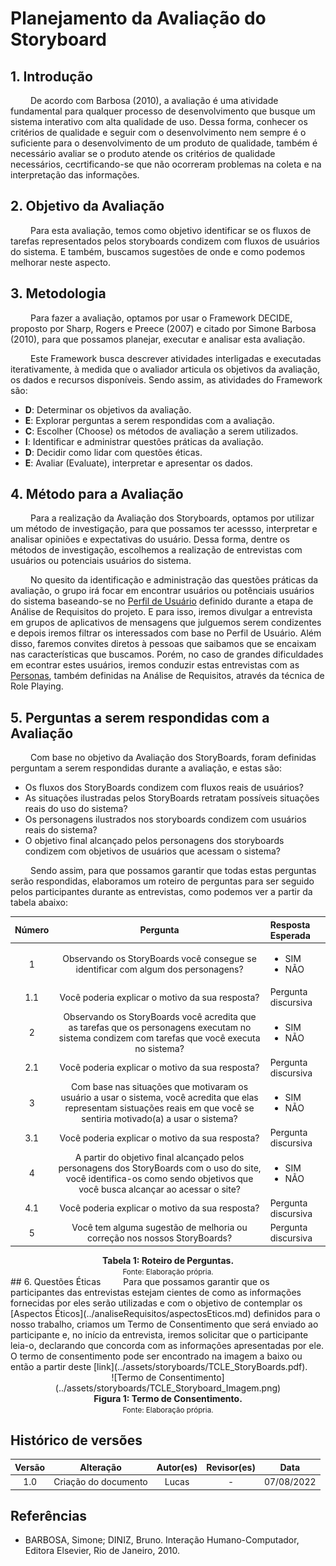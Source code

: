 # Planejamento da Avaliação do Storyboard

## 1. Introdução
&emsp;&emsp; De acordo com Barbosa (2010), a avaliação é uma atividade fundamental para qualquer processo de desenvolvimento que busque um sistema interativo com alta qualidade de uso. Dessa forma, conhecer os critérios de qualidade e seguir com o desenvolvimento nem sempre é o suficiente para o desenvolvimento de um produto de qualidade, também é necessário avaliar se o produto atende os critérios de qualidade necessários, cecrtificando-se que não ocorreram problemas na coleta e na interpretação das informações.

## 2. Objetivo da Avaliação
&emsp;&emsp; Para esta avaliação, temos como objetivo identificar se os fluxos de tarefas representados pelos storyboards condizem com fluxos de usuários do sistema. E também, buscamos sugestões de onde e como podemos melhorar neste aspecto.

## 3. Metodologia
&emsp;&emsp; Para fazer a avaliação, optamos por usar o Framework DECIDE, proposto por Sharp, Rogers e Preece (2007) e citado por Simone Barbosa (2010), para que possamos planejar, executar e analisar esta avaliação.

&emsp;&emsp; Este Framework busca descrever atividades interligadas e executadas iterativamente, à medida que o avaliador articula os objetivos da avaliação, os dados e recursos disponíveis. Sendo assim, as atividades do Framework são:

- **D**: Determinar os objetivos da avaliação.
- **E**: Explorar perguntas a serem respondidas com a avaliação. 
- **C**: Escolher (Choose) os métodos de avaliação a serem utilizados.
- **I**: Identificar e administrar questões práticas da avaliação.
- **D**: Decidir como lidar com questões éticas.
- **E**: Avaliar (Evaluate), interpretar e apresentar os dados.

## 4. Método para a Avaliação
&emsp;&emsp; Para a realização da Avaliação dos Storyboards, optamos por utilizar um método de investigação, para que possamos ter acessso, interpretar e analisar opiniões e expectativas do usuário. Dessa forma, dentre os métodos de investigação, escolhemos a realização de entrevistas com usuários ou potenciais usuários do sistema.

&emsp;&emsp; No quesito da identificação e administração das questões práticas da avaliação, o grupo irá focar em encontrar usuários ou potênciais usuários do sistema baseando-se no [Perfil de Usuário](../analiseRequisitos/perfilUsuario.md) definido durante a etapa de Análise de Requisitos do projeto. E para isso, iremos divulgar a entrevista em grupos de aplicativos de mensagens que julguemos serem condizentes e depois iremos filtrar os interessados com base no Perfil de Usuário. Além disso, faremos convites diretos à pessoas que saibamos que se encaixam nas características que buscamos. Porém, no caso de grandes dificuldades em econtrar estes usuários, iremos conduzir estas entrevistas com as [Personas](../analiseRequisitos/personas.md), também definidas na Análise de Requisitos, através da técnica de Role Playing.

## 5. Perguntas a serem respondidas com a Avaliação
&emsp;&emsp; Com base no objetivo da Avaliação dos StoryBoards, foram definidas perguntam a serem respondidas durante a avaliação, e estas são:

- Os fluxos dos StoryBoards condizem com fluxos reais de usuários?
- As situações ilustradas pelos StoryBoards retratam possíveis situações reais do uso do sistema?
- Os personagens ilustrados nos storyboards condizem com usuários reais do sistema?
- O objetivo final alcançado pelos personagens dos storyboards condizem com objetivos de usuários que acessam o sistema?

&emsp;&emsp; Sendo assim, para que possamos garantir que todas estas perguntas serão respondidas, elaboramos um roteiro de perguntas para ser seguido pelos participantes durante as entrevistas, como podemos ver a partir da tabela abaixo: 

| Número | Pergunta |  Resposta Esperada |
|:--:|:--:|:---|
| 1 | Observando os StoryBoards você consegue se identificar com algum dos personagens? | <ul> <li> SIM</li> <li>  NÃO </li> </ul> |
| 1.1 | Você poderia explicar o motivo da sua resposta? | Pergunta discursiva |
| 2 | Observando os StoryBoards você acredita que as tarefas que os personagens executam no sistema condizem com tarefas que você executa no sistema?  | <ul> <li> SIM</li> <li>  NÃO </li></ul> |
| 2.1 | Você poderia explicar o motivo da sua resposta? | Pergunta discursiva |
| 3 | Com base nas situações que motivaram os usuário a usar o sistema, você acredita que elas representam sistuações reais em que você se sentiria motivado(a) a usar o sistema? | <ul> <li> SIM</li> <li>  NÃO </li></ul> |
| 3.1 | Você poderia explicar o motivo da sua resposta? | Pergunta discursiva |
| 4 | A partir do objetivo final alcançado pelos personagens dos StoryBoards com o uso do site, você identifica-os como sendo objetivos que você busca alcançar ao acessar o site? | <ul> <li> SIM</li> <li>  NÃO </li></ul> |
| 4.1 | Você poderia explicar o motivo da sua resposta? | Pergunta discursiva |
| 5 | Você tem alguma sugestão de melhoria ou correção nos nossos StoryBoards? | Pergunta discursiva |

<figcaption align='center'>
    <b>Tabela 1: Roteiro de Perguntas.</b>
    <br><small>Fonte: Elaboração própria.</small>
</figcaption>
## 6. Questões Éticas
&emsp;&emsp; Para que possamos garantir que os participantes das entrevistas estejam cientes de como as informações fornecidas por eles serão utilizadas e com o objetivo de contemplar os [Aspectos Éticos](../analiseRequisitos/aspectosEticos.md) definidos para o nosso trabalho, criamos um Termo de Consentimento que será enviado ao participante e, no início da entrevista, iremos solicitar que o participante leia-o, declarando que concorda com as informações apresentadas por ele. O termo de consentimento pode ser encontrado na imagem a baixo ou então a partir deste [link](../assets/storyboards/TCLE_StoryBoards.pdf).

<center>
![Termo de Consentimento](../assets/storyboards/TCLE_Storyboard_Imagem.png)
</center>

<figcaption align='center'>
    <b>Figura 1: Termo de Consentimento.</b>
    <br><small>Fonte: Elaboração própria.</small>
</figcaption>

## Histórico de versões

| Versão |                Alteração               | Autor(es) |         Revisor(es)        |  Data |
|:------:|:--------------------------------------:|:-----------:|:----------------------:|:-----:|
|   1.0  |  Criação do documento  |    Lucas    | - | 07/08/2022 |

## Referências

- BARBOSA, Simone; DINIZ, Bruno. Interação Humano-Computador, Editora Elsevier, Rio de Janeiro, 2010.


